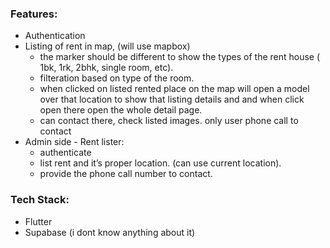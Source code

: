 ### Features:

- Authentication
- Listing of rent in map, (will use mapbox)
    - the marker should be different to show the types of the rent house ( 1bk, 1rk, 2bhk, single room, etc).
    - filteration based on type of the room.
    - when clicked on listed rented place on the map will open a model over that location to show that listing details and and when click open there open the whole detail page.
    - can contact there, check listed images. only user phone call to contact
- Admin side - Rent lister:
    - authenticate
    - list rent and it’s proper location. (can use current location).
    - provide the phone call number to contact.

### Tech Stack:

- Flutter
- Supabase (i dont know anything about it)
